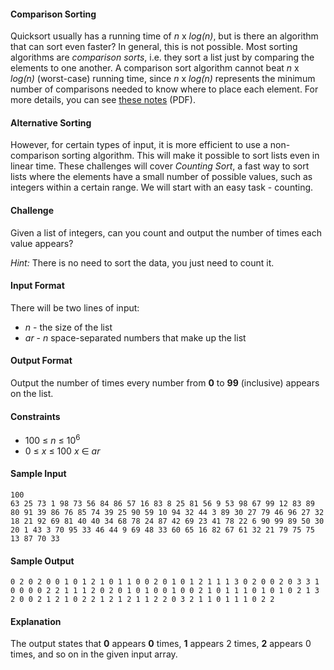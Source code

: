 #### Comparison Sorting 
Quicksort usually has a running time of *n* x *log(n)*, but is there an algorithm that can sort even faster? In general, this is not possible. Most sorting algorithms are *comparison sorts*, i.e. they sort a list just by comparing the elements to one another. A comparison sort algorithm cannot beat *n* x *log(n)* (worst-case) running time, since *n* x *log(n)* represents the minimum number of comparisons needed to know where to place each element. For more details, you can see [these notes](http://www.cs.cmu.edu/~avrim/451f11/lectures/lect0913.pdf) (PDF).

#### Alternative Sorting 
However, for certain types of input, it is more efficient to use a non-comparison sorting algorithm. This will make it possible to sort lists even in linear time. These challenges will cover *Counting Sort*, a fast way to sort lists where the elements have a small number of possible values, such as integers within a certain range. We will start with an easy task - counting.

#### Challenge 
Given a list of integers, can you count and output the number of times each value appears?

*Hint:* There is no need to sort the data, you just need to count it.

#### Input Format 
There will be two lines of input:

 - *n* - the size of the list
 -  *ar* - *n* space-separated numbers that make up the list

#### Output Format 
Output the number of times every number from **0** to **99** (inclusive) appears on the list.

#### Constraints 

* 100 ≤ *n* ≤ 10<sup>6</sup>
* 0 ≤ *x* ≤ 100 *x* ∈ *ar*
 

#### Sample Input

    100
    63 25 73 1 98 73 56 84 86 57 16 83 8 25 81 56 9 53 98 67 99 12 83 89 80 91 39 86 76 85 74 39 25 90 59 10 94 32 44 3 89 30 27 79 46 96 27 32 18 21 92 69 81 40 40 34 68 78 24 87 42 69 23 41 78 22 6 90 99 89 50 30 20 1 43 3 70 95 33 46 44 9 69 48 33 60 65 16 82 67 61 32 21 79 75 75 13 87 70 33
 
#### Sample Output

    0 2 0 2 0 0 1 0 1 2 1 0 1 1 0 0 2 0 1 0 1 2 1 1 1 3 0 2 0 0 2 0 3 3 1 0 0 0 0 2 2 1 1 1 2 0 2 0 1 0 1 0 0 1 0 0 2 1 0 1 1 1 0 1 0 1 0 2 1 3 2 0 0 2 1 2 1 0 2 2 1 2 1 2 1 1 2 2 0 3 2 1 1 0 1 1 1 0 2 2 

#### Explanation

The output states that **0** appears **0** times, **1** appears 2 times, **2** appears 0 times, and so on in the given input array.